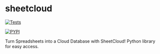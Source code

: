 # sheetcloud

[![Tests](https://github.com/sheetcloud/sheetcloud/actions/workflows/continuous_integration.yml/badge.svg)](https://github.com/sheetcloud/sheetcloud/actions/workflows/continuous_integration.yml)

[![PYPI](https://github.com/sheetcloud/sheetcloud/actions/workflows/deploy_to_pypi.yml/badge.svg)](https://github.com/sheetcloud/sheetcloud/actions/workflows/deploy_to_pypi.yml)

Turn Spreadsheets into a Cloud Database with SheetCloud! Python library for easy access.
